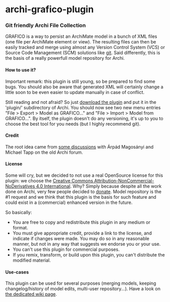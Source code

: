 archi-grafico-plugin
====================

### **G**it f**r**iendly **A**rchi **Fi**le **Co**llection
GRAFICO is a way to persist an ArchiMate model in a bunch of XML files (one file per ArchiMate element or view). The resulting files can then be easily tracked and merge using almost any Version Control System (VCS) or Source Code Management (SCM) solutions like [git](http://git-scm.com). Said differently, this is the basis of a really powerfull model repository for Archi.

#### How to use it?
Important remark: this plugin is still young, so be prepared to find some bugs. You should also be aware that generated XML will certainly change a little soon to be even easier to update manually in case of conflict.

Still reading and not afraid? So just [download the plugin](http://github.com/archi-contribs/archi-grafico-plugin/releases/download/release_0.1/org.archicontribs.grafico_0.1.0.jar) and put it in the 'plugin/' subdirectory of Archi. You should now see two new menu entries "File > Export > Model as GRAFICO..." and "File > Import > Model from GRAFICO...". By itself, the plugin doesn't do any versioning, it's up to you to choose the best tool for you needs (but I highly recommend git).

#### Credit
The root idea came from [some discussions](https://groups.google.com/forum/?hl=en#!searchin/archi-dev/git/archi-dev/8sCoD6Ctj-c/MnqM_luHJRAJ) with Árpád Magosányi and Michael Tapp on the old Archi forum.

#### License
Some will cry, but we decided to not use a real OpenSource license for this plugin: we choose the [Creative Commons Attribution-NonCommercial-NoDerivatives 4.0 International](http://creativecommons.org/licenses/by-nc-nd/4.0/). Why? Simply because despite all the work done on Archi, very few people decided to [donate](http://www.archimatetool.com/#donate). Model repository is the #1 request and we think that this plugin is the basis for such feature and could exist in a (commercial) enhanced version in the future.

So basically:
 * You are free to copy and redistribute this plugin in any medium or format.
 * You must give appropriate credit, provide a link to the license, and indicate if changes were made. You may do so in any reasonable manner, but not in any way that suggests we endorse you or your use.
 * You can't use this plugin for commercial purposes.
 * If you remix, transform, or build upon this plugin, you can't distribute the modified material.

#### Use-cases
This plugin can be used for several purposes (merging models, keeping changelog/history of model edits, multi-user repository...). Have a look on [the dedicated wiki page](https://github.com/archi-contribs/archi-grafico-plugin/wiki/Use-Cases).
